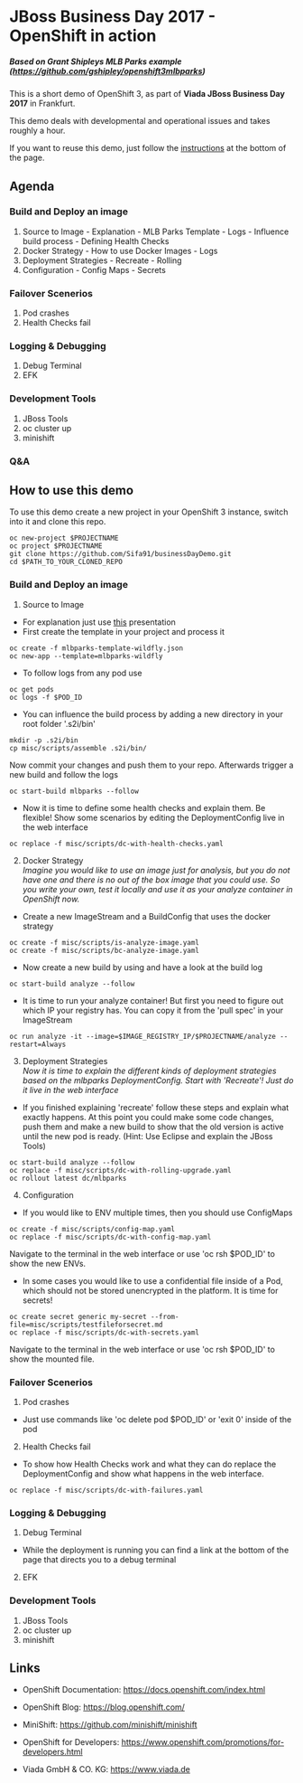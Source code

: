 # JBoss Business Day 2017 - OpenShift in action
##### Based on Grant Shipleys MLB Parks example (https://github.com/gshipley/openshift3mlbparks)

This is a short demo of OpenShift 3, as part of <b>Viada JBoss Business Day 2017</b> in Frankfurt.

This demo deals with developmental and operational issues and takes roughly a hour.

 If you want to reuse this demo, just follow the [instructions][f1572854] at the bottom of the page.    
## Agenda
### Build and Deploy an image
  1. Source to Image
    - Explanation
    - MLB Parks Template
    - Logs
    - Influence build process
    - Defining Health Checks
  2. Docker Strategy
    - How to use Docker Images
    - Logs
  3. Deployment Strategies
    - Recreate
    - Rolling
  4. Configuration
    - Config Maps
    - Secrets

  [f1572854]: https://github.com/Sifa91/businessDayDemo#how-to-use-this-demo "How to"

### Failover Scenerios
  1. Pod crashes
  2. Health Checks fail

### Logging & Debugging
  1. Debug Terminal
  2. EFK

### Development Tools
  1. JBoss Tools
  2. oc cluster up
  3. minishift

### Q&A

## How to use this demo
To use this demo create a new project in your OpenShift 3 instance, switch into it and clone this repo.
```
oc new-project $PROJECTNAME
oc project $PROJECTNAME
git clone https://github.com/Sifa91/businessDayDemo.git
cd $PATH_TO_YOUR_CLONED_REPO
```
### Build and Deploy an image
1. Source to Image
  - For explanation just use [this][aa426728] presentation
  - First create the template in your project and process it
  ```
  oc create -f mlbparks-template-wildfly.json
  oc new-app --template=mlbparks-wildfly
  ```
  - To follow logs from any pod use
```
oc get pods
oc logs -f $POD_ID
```
  - You can influence the build process by adding a new directory in your root folder '.s2i/bin'
  ```
  mkdir -p .s2i/bin
  cp misc/scripts/assemble .s2i/bin/
  ```
  Now commit your changes and push them to your repo. Afterwards trigger a new build and follow the logs
  ```
  oc start-build mlbparks --follow
  ```
  - Now it is time to define some health checks and explain them. Be flexible! Show some scenarios by editing the DeploymentConfig live in the web interface
  ```
  oc replace -f misc/scripts/dc-with-health-checks.yaml
  ```

2. Docker Strategy<br>
<i>Imagine you would like to use an image just for analysis, but you do not have one and there is no out of the box image that you could use. So you write your own, test it locally and use it as your analyze container in OpenShift now.</i>
  - Create a new ImageStream and a BuildConfig that uses the docker strategy
  ```
  oc create -f misc/scripts/is-analyze-image.yaml
  oc create -f misc/scripts/bc-analyze-image.yaml
  ```
  - Now create a new build by using and have a look at the build log
  ```
  oc start-build analyze --follow
  ```
  - It is time to run your analyze container! But first you need to figure out which IP your registry has. You can copy it from the 'pull spec' in your ImageStream
  ```
  oc run analyze -it --image=$IMAGE_REGISTRY_IP/$PROJECTNAME/analyze --restart=Always
  ```
3. Deployment Strategies<br>
<i>Now it is time to explain the different kinds of deployment strategies based on the mlbparks DeploymentConfig. Start with 'Recreate'! Just do it live in the web interface</i>
  - If you finished explaining 'recreate' follow these steps and explain what exactly happens. At this point you could make some code changes, push them and make a new build to show that the old version is active until the new pod is ready. (Hint: Use Eclipse and explain the JBoss Tools)
  ```
  oc start-build analyze --follow
  oc replace -f misc/scripts/dc-with-rolling-upgrade.yaml
  oc rollout latest dc/mlbparks
  ```
4. Configuration
  - If you would like to ENV multiple times, then you should use ConfigMaps
  ```
  oc create -f misc/scripts/config-map.yaml
  oc replace -f misc/scripts/dc-with-config-map.yaml
  ```
  Navigate to the terminal in the web interface or use 'oc rsh $POD_ID' to show the new ENVs.

  - In some cases you would like to use a confidential file inside of a Pod, which should not be stored unencrypted in the platform. It is time for secrets!
  ```
  oc create secret generic my-secret --from-file=misc/scripts/testfileforsecret.md
  oc replace -f misc/scripts/dc-with-secrets.yaml
  ```
  Navigate to the terminal in the web interface or use 'oc rsh $POD_ID' to show the mounted file.

### Failover Scenerios
1. Pod crashes
  - Just use commands like 'oc delete pod $POD_ID' or 'exit 0' inside of the pod
2. Health Checks fail
  - To show how Health Checks work and what they can do replace the DeploymentConfig and show what happens in the web interface.
  ```
  oc replace -f misc/scripts/dc-with-failures.yaml
  ```

### Logging & Debugging
1. Debug Terminal
  - While the deployment is running you can find a link at the bottom of the page that directs you to a debug terminal
  
2. EFK

### Development Tools
1. JBoss Tools
2. oc cluster up
3. minishift

## Links

- OpenShift Documentation: https://docs.openshift.com/index.html
- OpenShift Blog: https://blog.openshift.com/
- MiniShift: https://github.com/minishift/minishift
- OpenShift for Developers: https://www.openshift.com/promotions/for-developers.html
- Viada GmbH & CO. KG: https://www.viada.de

  [aa426728]: https://github.com/Sifa91/businessDayDemo/blob/master/misc/source-to-image.pdf "Source to Image"
